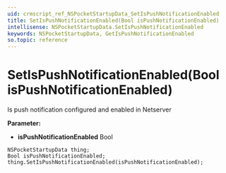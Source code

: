 ```yaml
---
uid: crmscript_ref_NSPocketStartupData_SetIsPushNotificationEnabled
title: SetIsPushNotificationEnabled(Bool isPushNotificationEnabled)
intellisense: NSPocketStartupData.SetIsPushNotificationEnabled
keywords: NSPocketStartupData, GetIsPushNotificationEnabled
so.topic: reference
---
```


# SetIsPushNotificationEnabled(Bool isPushNotificationEnabled)

Is push notification configured and enabled in Netserver

**Parameter:** 
* **isPushNotificationEnabled** Bool

```crmscript
NSPocketStartupData thing;
Bool isPushNotificationEnabled;
thing.SetIsPushNotificationEnabled(isPushNotificationEnabled);
```

